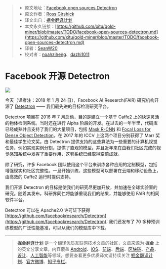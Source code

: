 > * 原文地址：[Facebook open sources Detectron](https://research.fb.com/facebook-open-sources-detectron/)
> * 原文作者：[Ross Girshick](https://research.fb.com/people/girshick-ross/)
> * 译文出自：[掘金翻译计划](https://github.com/xitu/gold-miner)
> * 本文永久链接：[https://github.com/xitu/gold-miner/blob/master/TODO/facebook-open-sources-detectron.md](https://github.com/xitu/gold-miner/blob/master/TODO/facebook-open-sources-detectron.md)
> * 译者：[SeanW20](https://github.com/SeanW20)
> * 校对者：[noahziheng](https://github.com/noahziheng)、[dazhi1011](https://github.com/dazhi1011)

# Facebook 开源 Detectron

![](https://i.loli.net/2018/01/24/5a682bb6c9193.png)

今天（译者注：2018 年 1 月 24 日），Facebook AI Research(FAIR) 研究机构开源了 [Detectron](https://research.fb.com/downloads/detectron/) —— 我们最先进的目标检测研究平台。

Detectron 项目在 2016 年 7 月启动，目的是建立一个基于 Caffe2 上的快速灵活的物体检测系统。当时还在进行 Alpha 阶段的开发。在过去的一年半里，代码库已经成熟并且支持了我们的大量项目，包括 [Mask R-CNN](https://arxiv.org/abs/1703.06870) 和 [Focal Loss for Dense Object Detection](https://arxiv.org/abs/1708.02002)，在 2017 年的 ICCV 上这两个项目分别获得了 Marr 奖和最佳学生论文奖。由 Detectron 提供支持的这些算法为一些重要的计算机视觉任务，例如实现实例分割，提供了直观的模型，并且近年来在由我们社区完成的视觉感知系统中发挥了重要作用，这套系统已经取得空前成就。

除了研究，许多 Facebook 团队使用这个平台来训练各种应用的定制模型，包括增强现实和社区完整性。一旦开始训练，这些模型可以部署在云端和移动设备上，由高效的 Caffe2 运行时提供支持。

我们开源 Detectron 的目标是使我们的研究尽更加开放，并加速在全球实验室的研究。随着其发布，科研界同仁将能够重现我们的结果，并能够使用 FAIR 的相同软件平台。

Detectron 可以在 Apache2.0 许可证下获得 [https://github.com/facebookresearch/Detectron](https://github.com/facebookresearch/Detectron). 我们还发布了 70 多种预训练模型的广泛性能基准，可以从我们的模型库中下载。

---

> [掘金翻译计划](https://github.com/xitu/gold-miner) 是一个翻译优质互联网技术文章的社区，文章来源为 [掘金](https://juejin.im) 上的英文分享文章。内容覆盖 [Android](https://github.com/xitu/gold-miner#android)、[iOS](https://github.com/xitu/gold-miner#ios)、[前端](https://github.com/xitu/gold-miner#前端)、[后端](https://github.com/xitu/gold-miner#后端)、[区块链](https://github.com/xitu/gold-miner#区块链)、[产品](https://github.com/xitu/gold-miner#产品)、[设计](https://github.com/xitu/gold-miner#设计)、[人工智能](https://github.com/xitu/gold-miner#人工智能)等领域，想要查看更多优质译文请持续关注 [掘金翻译计划](https://github.com/xitu/gold-miner)、[官方微博](http://weibo.com/juejinfanyi)、[知乎专栏](https://zhuanlan.zhihu.com/juejinfanyi)。
